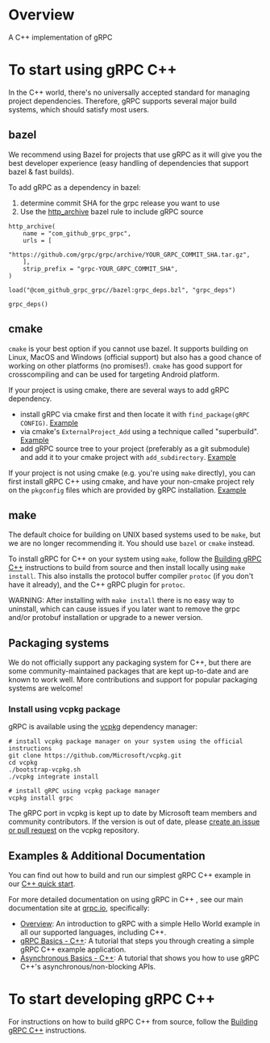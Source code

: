 
# Overview

A C++ implementation of gRPC

# To start using gRPC C++

In the C++ world, there's no universally accepted standard for managing project dependencies.
Therefore, gRPC supports several major build systems, which should satisfy most users.

## bazel

We recommend using Bazel for projects that use gRPC as it will give you the best developer experience
(easy handling of dependencies that support bazel & fast builds).

To add gRPC as a dependency in bazel:
1. determine commit SHA for the grpc release you want to use
2. Use the [http_archive](https://docs.bazel.build/versions/master/be/workspace.html#http_archive) bazel rule to include gRPC source
  ```
  http_archive(
      name = "com_github_grpc_grpc",
      urls = [
          "https://github.com/grpc/grpc/archive/YOUR_GRPC_COMMIT_SHA.tar.gz",
      ],
      strip_prefix = "grpc-YOUR_GRPC_COMMIT_SHA",
  )

  load("@com_github_grpc_grpc//bazel:grpc_deps.bzl", "grpc_deps")

  grpc_deps()
  ```

## cmake

`cmake` is your best option if you cannot use bazel. It supports building on Linux, MacOS and Windows (official support) but also has a good chance of working on other platforms (no promises!). `cmake` has good
support for crosscompiling and can be used for targeting Android platform.

If your project is using cmake, there are several ways to add gRPC dependency.
- install gRPC via cmake first and then locate it with `find_package(gRPC CONFIG)`. [Example](../../examples/cpp/helloworld/CMakeLists.txt)
- via cmake's `ExternalProject_Add` using a technique called "superbuild". [Example](../../examples/cpp/helloworld/cmake_externalproject/CMakeLists.txt)
- add gRPC source tree to your project (preferably as a git submodule) and add it to your cmake project with `add_subdirectory`. [Example](../../examples/cpp/helloworld/CMakeLists.txt)

If your project is not using cmake (e.g. you're using `make` directly), you can first install gRPC C++ using cmake,
and have your non-cmake project rely on the `pkgconfig` files which are provided by gRPC installation. [Example](../../test/distrib/cpp/run_distrib_test_cmake_pkgconfig.sh)

## make

The default choice for building on UNIX based systems used to be `make`, but we are no longer recommending it.
You should use `bazel` or `cmake` instead.

To install gRPC for C++ on your system using `make`, follow the [Building gRPC C++](../../BUILDING.md)
instructions to build from source and then install locally using `make install`.
This also installs the protocol buffer compiler `protoc` (if you don't have it already),
and the C++ gRPC plugin for `protoc`.

WARNING: After installing with `make install` there is no easy way to uninstall, which can cause issues
if you later want to remove the grpc and/or protobuf installation or upgrade to a newer version.

## Packaging systems

We do not officially support any packaging system for C++, but there are some community-maintained packages that are kept up-to-date
and are known to work well. More contributions and support for popular packaging systems are welcome!

### Install using vcpkg package
gRPC is available using the [vcpkg](https://github.com/Microsoft/vcpkg) dependency manager:

```
# install vcpkg package manager on your system using the official instructions
git clone https://github.com/Microsoft/vcpkg.git
cd vcpkg
./bootstrap-vcpkg.sh
./vcpkg integrate install

# install gRPC using vcpkg package manager
vcpkg install grpc
```

The gRPC port in vcpkg is kept up to date by Microsoft team members and community contributors. If the version is out of date, please [create an issue or pull request](https://github.com/Microsoft/vcpkg) on the vcpkg repository.


## Examples & Additional Documentation

You can find out how to build and run our simplest gRPC C++ example in our
[C++ quick start](../../examples/cpp).

For more detailed documentation on using gRPC in C++ , see our main
documentation site at [grpc.io](https://grpc.io), specifically:

* [Overview](https://grpc.io/docs/): An introduction to gRPC with a simple
  Hello World example in all our supported languages, including C++.
* [gRPC Basics - C++](https://grpc.io/docs/tutorials/basic/c.html):
  A tutorial that steps you through creating a simple gRPC C++ example
  application.
* [Asynchronous Basics - C++](https://grpc.io/docs/tutorials/async/helloasync-cpp.html):
  A tutorial that shows you how to use gRPC C++'s asynchronous/non-blocking
  APIs.


# To start developing gRPC C++

For instructions on how to build gRPC C++ from source, follow the [Building gRPC C++](../../BUILDING.md) instructions.
